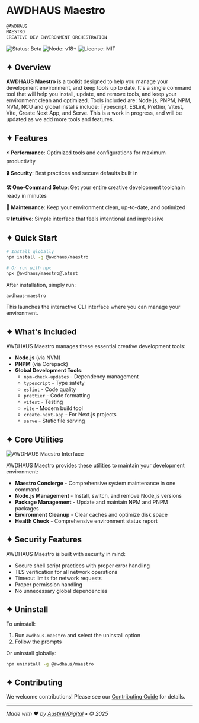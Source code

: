 # AWDHAUS Maestro

```txt
@AWDHAUS
MAESTRO
CREATIVE DEV ENVIRONMENT ORCHESTRATION
```

![Status: Beta](https://img.shields.io/badge/Status-Alpha-blue?style=for-the-badge&color=C8FF00)
![Node: v18+](https://img.shields.io/badge/Node-v18+-green?style=for-the-badge&color=767676)
![License: MIT](https://img.shields.io/badge/License-MIT-yellow?style=for-the-badge&color=C8FF00)

## ✦ Overview

**AWDHAUS Maestro** is a toolkit designed to help you manage your development environment, and keep tools up to date. It's a single command tool that will help you install, update, and remove tools, and keep your environment clean and optimized. Tools included are: Node.js, PNPM, NPM, NVM, NCU and global installs include: Typescript, ESLint, Prettier, Vitest, Vite, Create Next App, and Serve. This is a work in progress, and will be updated as we add more tools and features.

## ✦ Features

**⚡️ Performance**: Optimized tools and configurations for maximum productivity

**🔒 Security**: Best practices and secure defaults built in

**🛠️ One-Command Setup**: Get your entire creative development toolchain ready in minutes

**🧹 Maintenance**: Keep your environment clean, up-to-date, and optimized

**💡 Intuitive**: Simple interface that feels intentional and impressive

## ✦ Quick Start

```bash
# Install globally
npm install -g @awdhaus/maestro

# Or run with npx
npx @awdhaus/maestro@latest
```

After installation, simply run:

```bash
awdhaus-maestro
```

This launches the interactive CLI interface where you can manage your environment.

## ✦ What's Included

AWDHAUS Maestro manages these essential creative development tools:

- **Node.js** (via NVM)
- **PNPM** (via Corepack)
- **Global Development Tools**:
  - `npm-check-updates` - Dependency management
  - `typescript` - Type safety
  - `eslint` - Code quality
  - `prettier` - Code formatting
  - `vitest` - Testing
  - `vite` - Modern build tool
  - `create-next-app` - For Next.js projects
  - `serve` - Static file serving

## ✦ Core Utilities

![AWDHAUS Maestro Interface](https://via.placeholder.com/800x400/C8FF00/171717?text=%40AWDHAUS%0AMAESTRO%0ACREATIVE+DEV+ENVIRONMENT+ORCHESTRATION)

AWDHAUS Maestro provides these utilities to maintain your development environment:

- **Maestro Concierge** - Comprehensive system maintenance in one command
- **Node.js Management** - Install, switch, and remove Node.js versions
- **Package Management** - Update and maintain NPM and PNPM packages
- **Environment Cleanup** - Clear caches and optimize disk space
- **Health Check** - Comprehensive environment status report

## ✦ Security Features

AWDHAUS Maestro is built with security in mind:

- Secure shell script practices with proper error handling
- TLS verification for all network operations
- Timeout limits for network requests
- Proper permission handling
- No unnecessary global dependencies

## ✦ Uninstall

To uninstall:

1. Run `awdhaus-maestro` and select the uninstall option
2. Follow the prompts

Or uninstall globally:

```bash
npm uninstall -g @awdhaus/maestro
```

## ✦ Contributing

We welcome contributions! Please see our [Contributing Guide](CONTRIBUTING.md) for details.

---

*Made with ❤️ by [AustinWDigital](https://github.com/austinwdigital) • © 2025*
